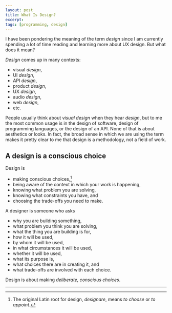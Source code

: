 ```yaml
---
layout: post
title: What Is Design?
excerpt: 
tags: [programming, design]
---
```


I have been pondering the meaning of the term _design_ since I am currently spending a lot of time reading and learning more about UX design. But what does it mean?

_Design_ comes up in many contexts:
 * visual _design_,
 * UI _design_,
 * API _design_,
 * product _design_,
 * UX _design_,
 * audio _design_,
 * web _design_,
 * etc.

People usually think about _visual design_ when they hear _design_, but to me the most common usage is in the design of software, design of programming languages, or the design of an API. None of that is about aesthetics or looks. In fact, the broad sense in which we are using the term makes it pretty clear to me that design is a methodology, not a field of work.

## A design is a conscious choice
Design is
 * making conscious choices,[^root]
 * being aware of the context in which your work is happening,
 * knowing what problem you are solving,
 * knowing what constraints you have, and
 * choosing the trade-offs you need to make.

A designer is someone who asks
 * why you are building something,
 * what problem you think you are solving,
 * what the thing you are building is for,
 * how it will be used,
 * by whom it will be used,
 * in what circumstances it will be used,
 * whether it will be used,
 * what its purpose is,
 * what choices there are in creating it, and
 * what trade-offs are involved with each choice.

Design is about making _deliberate, conscious choices_.

---

[^root]: The original Latin root for design, _designare_, means _to choose_ or _to appoint_.